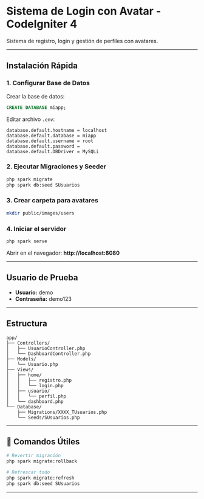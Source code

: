 # Sistema de Login con Avatar - CodeIgniter 4

Sistema de registro, login y gestión de perfiles con avatares.

---

## Instalación Rápida

### 1. Configurar Base de Datos

Crear la base de datos:
```sql
CREATE DATABASE miapp;
```

Editar archivo `.env`:
```env
database.default.hostname = localhost
database.default.database = miapp
database.default.username = root
database.default.password = 
database.default.DBDriver = MySQLi
```

### 2. Ejecutar Migraciones y Seeder

```bash
php spark migrate
php spark db:seed SUsuarios
```

### 3. Crear carpeta para avatares

```bash
mkdir public/images/users
```

### 4. Iniciar el servidor

```bash
php spark serve
```

Abrir en el navegador: **http://localhost:8080**

---

## Usuario de Prueba

- **Usuario:** demo
- **Contraseña:** demo123

---

## Estructura

```
app/
├── Controllers/
│   ├── UsuarioController.php
│   └── DashboardController.php
├── Models/
│   └── Usuario.php
├── Views/
│   ├── home/
│   │   ├── registro.php
│   │   └── login.php
│   ├── usuario/
│   │   └── perfil.php
│   └── dashboard.php
└── Database/
    ├── Migrations/XXXX_TUsuarios.php
    └── Seeds/SUsuarios.php
```

---

## 🔧 Comandos Útiles

```bash
# Revertir migración
php spark migrate:rollback

# Refrescar todo
php spark migrate:refresh
php spark db:seed SUsuarios
```

---